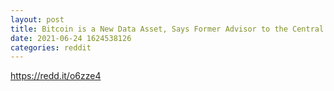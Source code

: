 ```yaml
--- 
layout: post 
title: Bitcoin is a New Data Asset, Says Former Advisor to the Central Bank of China 
date: 2021-06-24 1624538126 
categories: reddit 
--- 
```

https://redd.it/o6zze4